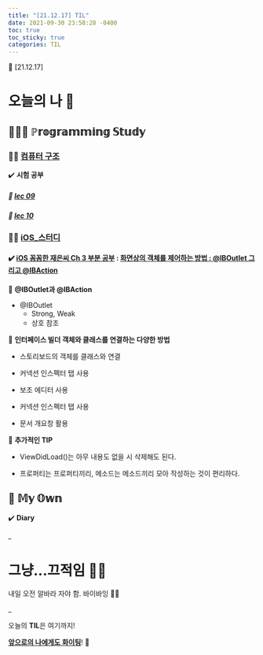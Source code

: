 ```yaml
---
title: "[21.12.17] TIL"
date: 2021-09-30 23:58:28 -0400
toc: true
toc_sticky: true
categories: TIL
---
```


📝 [21.12.17]

# 오늘의 나 💭

## 👩🏻‍💻 ℙ𝕣𝕠𝕘𝕣𝕒𝕞𝕞𝕚𝕟𝕘 𝕊𝕥𝕦𝕕𝕪

### ☝🏻 <u>컴퓨터 구조</u>

✔️ **시험 공부**

##### 📑 **<u>lec 09</u>** 

##### 📑 **<u>lec 10</u>**


### ☝🏻 <u>iOS_스터디</u>

#### ✔️ **<u>iOS 꼼꼼한 재은씨 Ch 3 부분 공부</u> : [화면상의 객체를 제어하는 방법 : @IBOutlet 그리고 @IBAction]()**     

📌 **@IBOutlet과 @IBAction**  

- @IBOutlet
	- Strong, Weak
	- 상호 참조 


📌 **인터페이스 빌더 객체와 클래스를 연결하는 다양한 방법**    

- 스토리보드의 객체를 클래스와 연결

- 커넥션 인스펙터 탭 사용

- 보조 에디터 사용

- 커넥션 인스펙터 탭 사용

- 문서 개요창 활용

📌 **추가적인 TIP**  

- ViewDidLoad()는 아무 내용도 없을 시 삭제해도 된다.

- 프로퍼티는 프로퍼티끼리, 메소드는 메소드끼리 모아 작성하는 것이 편리하다.


## 🌝 𝕄𝕪 𝕆𝕨𝕟           

✔️ **Diary**      

_
  
# 그냥...끄적임 ✍🏻

내일 오전 알바라 자야 함. 바이바잉 😶‍🌫️     


_



<div class="notice--primary" markdown="1">
오늘의 <strong>TIL</strong>은 여기까지!     
      
<strong><u>앞으로의 나에게도 화이팅</u></strong>! 🌸 
</div>

